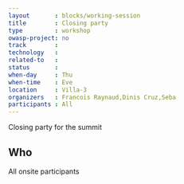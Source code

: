 ```yaml
---
layout       : blocks/working-session
title        : Closing party
type         : workshop
owasp-project: no
track        :
technology   :
related-to   :
status       : 
when-day     : Thu
when-time    : Eve
location     : Villa-3
organizers   : Francois Raynaud,Dinis Cruz,Seba
participants : All
---
```


Closing party for the summit

## Who

All onsite participants
